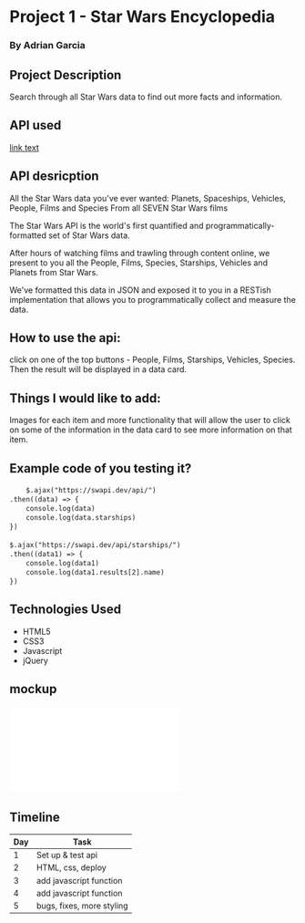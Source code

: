 # Project 1 - Star Wars Encyclopedia

### By Adrian Garcia

## Project Description
Search through all Star Wars data to find out more facts and information.

 ## API used 
[link text](https://swapi.dev/)


## API desricption
All the Star Wars data you've ever wanted:
Planets, Spaceships, Vehicles, People, Films and Species
From all SEVEN Star Wars films

The Star Wars API is the world's first quantified and programmatically-formatted set of Star Wars data.

After hours of watching films and trawling through content online, we present to you all the People, Films, Species, Starships, Vehicles and Planets from Star Wars.

We've formatted this data in JSON and exposed it to you in a RESTish implementation that allows you to programmatically collect and measure the data.

## How to use the api:
click on one of the top buttons - People, Films, Starships, Vehicles, Species.
Then the result will be displayed in a data card.

## Things I would like to add:
Images for each item and more functionality that will allow the user to click on some of the information in the data card to see more information on that item.

 ## Example code of you testing it?
        $.ajax("https://swapi.dev/api/")
    .then((data) => {
        console.log(data)
        console.log(data.starships)
    })

    $.ajax("https://swapi.dev/api/starships/")
    .then((data1) => {
        console.log(data1)
        console.log(data1.results[2].name)
    })


## Technologies Used
- HTML5
- CSS3
- Javascript
- jQuery

## mockup
![star wars API mockup](./starwarsmockup.pdf) 

## Timeline

| Day   | Task                       |
| ----- | -------------------------- |
| 1     | Set up & test api          |
| 2     | HTML, css, deploy          | 
| 3     | add javascript function    |
| 4     | add javascript function   |
| 5     | bugs, fixes, more styling |


